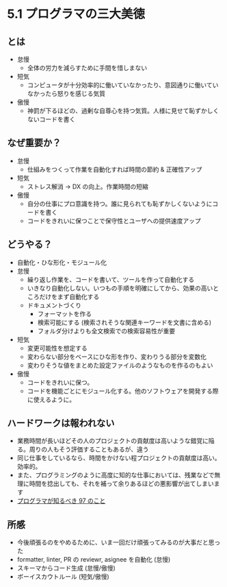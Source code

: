 # 5.1 プログラマの三大美徳

## とは
- 怠慢
  - 全体の労力を減らすために手間を惜しまない
- 短気
  - コンピュータが十分効率的に働いていなかったり、意図通りに働いていなかったら怒りを感じる気質
- 傲慢
  - 神罰が下るほどの、過剰な自尊心を持つ気質。人様に見せて恥ずかしくないコードを書く

## なぜ重要か？
- 怠慢
  - 仕組みをつくって作業を自動化すれば時間の節約 & 正確性アップ
- 短気
  - ストレス解消 → DX の向上。作業時間の短縮
- 傲慢
  - 自分の仕事にプロ意識を持つ。誰に見られても恥ずかしくないようにコードを書く
  - コードをきれいに保つことで保守性とユーザへの提供速度アップ

## どうやる？
- 自動化・ひな形化・モジュール化
- 怠慢
  - 繰り返し作業を、コードを書いて、ツールを作って自動化する
  - いきなり自動化しない。いつもの手順を明確にしてから、効果の高いところだけをまず自動化する
  - ドキュメントづくり
    - フォーマットを作る
    - 検索可能にする (検索されそうな関連キーワードを文書に含める)
    - フォルダ分けよりも全文検索での検索容易性が重要
- 短気
  - 変更可能性を想定する
  - 変わらない部分をベースにひな形を作り、変わりうる部分を変数化
  - 変わりそうな値をまとめた設定ファイルのようなものを作るのもよい
- 傲慢
  - コードをきれいに保つ。
  - コードを機能ごとにモジュール化する。他のソフトウェアを開発する際に使えるように。

## ハードワークは報われない
- 業務時間が長いほどその人のプロジェクトの貢献度は高いような錯覚に陥る。周りの人もそう評価することもあるが、違う
- 同じ仕事をしているなら、時間をかけない程プロジェクトの貢献度は高い。効率的。
- また、プログラミングのように高度に知的な仕事においては、残業などで無理に時間を捻出しても、それを補って余りあるほどの悪影響が出てしまいます
- [プログラマが知るべき 97 のこと]([url](https://xn--97-273ae6a4irb6e2hsoiozc2g4b8082p.com/%E3%82%A8%E3%83%83%E3%82%BB%E3%82%A4/%E3%83%8F%E3%83%BC%E3%83%89%E3%83%AF%E3%83%BC%E3%82%AF%E3%81%AF%E5%A0%B1%E3%82%8F%E3%82%8C%E3%81%AA%E3%81%84/))

## 所感
- 今後頑張るのをやめるために、いま一回だけ頑張ってみるのが大事だと思った
- formatter, linter, PR の reviewr, asignee を自動化 (怠慢)
- スキーマからコード生成 (怠慢/傲慢)
- ボーイスカウトルール (短気/傲慢)

